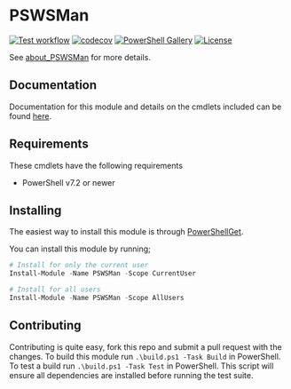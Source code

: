 # PSWSMan

[![Test workflow](https://github.com/jborean93/PSWSMan/workflows/Test%20PSWSMan/badge.svg)](https://github.com/jborean93/PSWSMan/actions/workflows/ci.yml)
[![codecov](https://codecov.io/gh/jborean93/PSWSMan/branch/main/graph/badge.svg?token=b51IOhpLfQ)](https://codecov.io/gh/jborean93/PSWSMan)
[![PowerShell Gallery](https://img.shields.io/powershellgallery/dt/PSWSMan.svg)](https://www.powershellgallery.com/packages/PSWSMan)
[![License](https://img.shields.io/badge/license-MIT-blue.svg)](https://github.com/jborean93/PSWSMan/blob/main/LICENSE)

See [about_PSWSMan](docs/en-US/about_PSWSMan.md) for more details.

## Documentation

Documentation for this module and details on the cmdlets included can be found [here](docs/en-US/PSWSMan.md).

## Requirements

These cmdlets have the following requirements

* PowerShell v7.2 or newer

## Installing

The easiest way to install this module is through
[PowerShellGet](https://docs.microsoft.com/en-us/powershell/gallery/overview).

You can install this module by running;

```powershell
# Install for only the current user
Install-Module -Name PSWSMan -Scope CurrentUser

# Install for all users
Install-Module -Name PSWSMan -Scope AllUsers
```

## Contributing

Contributing is quite easy, fork this repo and submit a pull request with the changes.
To build this module run `.\build.ps1 -Task Build` in PowerShell.
To test a build run `.\build.ps1 -Task Test` in PowerShell.
This script will ensure all dependencies are installed before running the test suite.
